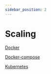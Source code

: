 ```yaml
---
sidebar_position: 2
---
```

# Scaling

[Docker](Docker)

[Docker-compose](Docker-compose)

[Kubernetes](Kubernetes)
